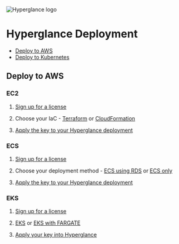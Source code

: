 <picture>
  <source media="(prefers-color-scheme: dark)" srcset="https://raw.githubusercontent.com/hyperglance/deploy/master/files/hyperglance_logo_dark.svg">
  <source media="(prefers-color-scheme: light)" srcset="https://raw.githubusercontent.com/hyperglance/deploy/master/files/hyperglance_logo_dark.svg">
  <img alt="Hyperglance logo" src="https://raw.githubusercontent.com/hyperglance/deploy/master/files/hyperglance_logo_dark.svg">
</picture>

# Hyperglance Deployment

* [Deploy to AWS](#deploy-to-aws)
* [Deploy to Kubernetes](https://github.com/hyperglance/kubernetes)

## Deploy to AWS

### EC2

1. [Sign up for a license](https://www.hyperglance.com/get-started/)

2. Choose your IaC - [Terraform](AWS/Terraform/EC2) or [CloudFormation](AWS/CloudFormation/EC2)

3. [Apply the key to your Hyperglance deployment](https://support.hyperglance.com/knowledge/how-to-apply-a-new-license)

### ECS

1. [Sign up for a license](https://www.hyperglance.com/get-started/)

2. Choose your deployment method - [ECS using RDS](AWS/Terraform/ECS_RDS) or [ECS only](AWS/Terraform/ECS)

3. [Apply the key to your Hyperglance deployment](https://support.hyperglance.com/knowledge/how-to-apply-a-new-license)

### EKS

1. [Sign up for a license](https://www.hyperglance.com/get-started/)

2. [EKS](https://github.com/hyperglance/kubernetes) or [EKS with FARGATE](https://github.com/hyperglance/kubernetes/EKS_Fargate)

3. [Apply your key into Hyperglance](https://support.hyperglance.com/knowledge/how-to-apply-a-new-license)